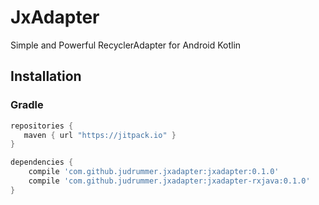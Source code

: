 # JxAdapter
Simple and Powerful RecyclerAdapter for Android Kotlin


## Installation

### Gradle

``` Groovy
repositories {
   maven { url "https://jitpack.io" }
}

dependencies {
    compile 'com.github.judrummer.jxadapter:jxadapter:0.1.0' 
    compile 'com.github.judrummer.jxadapter:jxadapter-rxjava:0.1.0' 
}
```

